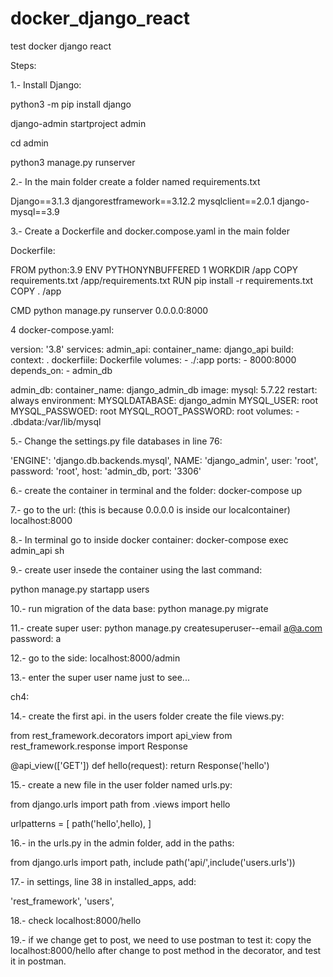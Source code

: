 # docker_django_react
test docker django react


Steps:

1.- Install Django:

python3 -m pip install django

django-admin startproject admin

cd admin

python3 manage.py runserver



2.- In the main folder create a folder named requirements.txt

Django==3.1.3
djangorestframework==3.12.2
mysqlclient==2.0.1
django-mysql==3.9


3.- Create a Dockerfile and docker.compose.yaml in the main folder

Dockerfile:

FROM python:3.9
ENV PYTHONYNBUFFERED 1
WORKDIR /app
COPY requirements.txt /app/requirements.txt
RUN pip install -r requirements.txt
COPY . /app

CMD python manage.py runserver 0.0.0.0:8000

4 docker-compose.yaml:

version: '3.8'
services:
    admin_api:
      container_name: django_api
      build:
        context: .
        dockerfiile: Dockerfile
      volumes:
        - ./:app
      ports:
        - 8000:8000
      depends_on:
        - admin_db
        
  
        
   admin_db:
     container_name: django_admin_db
     image: mysql: 5.7.22
     restart: always
     environment:
       MYSQLDATABASE: django_admin
       MYSQL_USER: root
       MYSQL_PASSWOED: root
       MYSQL_ROOT_PASSWORD: root
     volumes:
       - .dbdata:/var/lib/mysql
       
       
5.- Change the settings.py file databases in line 76:

'ENGINE': 'django.db.backends.mysql',
NAME: 'django_admin',
user: 'root',
password: 'root',
host: 'admin_db,
port: '3306'


6.- create the container in terminal and the folder:
docker-compose up

7.- go to the url: (this is because 0.0.0.0 is inside our localcontainer)
localhost:8000

8.- In terminal go to inside docker container:
docker-compose exec admin_api sh

9.- create user insede the container using the last command:

python manage.py startapp users

10.- run migration of the data base:
python manage.py migrate

11.- create super user:
python manage.py createsuperuser--email a@a.com
password: a

12.- go to the side:
localhost:8000/admin

13.- enter the super user name just to see...

ch4:

14.- create the first api. in the users folder create the file views.py:

from rest_framework.decorators import api_view
from rest_framework.response import Response

@api_view(['GET'])
def hello(request):
  return Response('hello')
  
  
15.- create a new file in the user folder named urls.py:

from django.urls import path
from .views import hello

urlpatterns = [
path('hello',hello),
]

16.- in the urls.py in the admin folder, add in the paths:

from django.urls import path, include
path('api/',include('users.urls'))

17.- in settings, line 38 in installed_apps, add:

'rest_framework',
'users',

18.- check localhost:8000/hello

19.- if we change get to post, we need to use postman to test it:
copy the localhost:8000/hello after change to post method in the decorator, and test it in postman.
